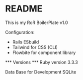 # README

This is my RoR BoilerPlate v1.0

Configuration:

* Rails ESbuild
* Tailwind for CSS (CLI)
* Flowbite for component library



*** Versions ***
Ruby version
3.3.3

Data Base for Development
SQLite 